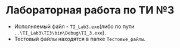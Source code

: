 # Лабораторная работа по ТИ №3

- Исполняемый файл - `TI_Lab3.exe`(либо по пути `..\TI_Lab3\TI3\bin\Debug\TI_3.exe`).
- Тестовый файлы находятся в папке `Тестовые_файлы`.
